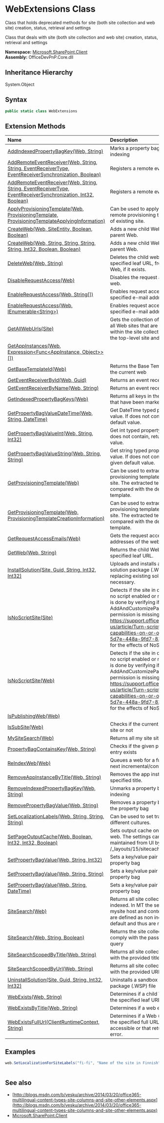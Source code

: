 # WebExtensions Class
 Class that holds deprecated methods for site (both site collection and web site) creation, status, retrieval and settings 

 Class that deals with site (both site collection and web site) creation, status, retrieval and settings   

**Namespace:** [Microsoft.SharePoint.Client](Microsoft.SharePoint.Client.md)  
**Assembly:** OfficeDevPnP.Core.dll  
## Inheritance Hierarchy
System.Object  
## Syntax
```C#
public static class WebExtensions
```
## Extension Methods
|**Name**|**Description**|
|:-----|:-----|
| [AddIndexedPropertyBagKey(Web, String)](Microsoft.SharePoint.Client.WebExtensions.1e21757a.md) | Marks a property bag key for indexing
| [AddRemoteEventReceiver(Web, String, String, EventReceiverType, EventReceiverSynchronization, Boolean)](Microsoft.SharePoint.Client.WebExtensions.e1c51dcb.md) | Registers a remote event receiver
| [AddRemoteEventReceiver(Web, String, String, EventReceiverType, EventReceiverSynchronization, Int32, Boolean)](Microsoft.SharePoint.Client.WebExtensions.4c2af14e.md) | Registers a remote event receiver
| [ApplyProvisioningTemplate(Web, ProvisioningTemplate, ProvisioningTemplateApplyingInformation)](Microsoft.SharePoint.Client.WebExtensions.5fdc38cc.md) | Can be used to apply custom remote provisioning template on top of existing site.
| [CreateWeb(Web, SiteEntity, Boolean, Boolean)](Microsoft.SharePoint.Client.WebExtensions.6792428f.md) | Adds a new child Web (site) to a parent Web.
| [CreateWeb(Web, String, String, String, String, Int32, Boolean, Boolean)](Microsoft.SharePoint.Client.WebExtensions.593e8e9d.md) | Adds a new child Web (site) to a parent Web.
| [DeleteWeb(Web, String)](Microsoft.SharePoint.Client.WebExtensions.34d305de.md) | Deletes the child website with the specified leaf URL, from a parent Web, if it exists.
| [DisableRequestAccess(Web)](Microsoft.SharePoint.Client.WebExtensions.1fec6f8d.md) | Disables the request access on the web.
| [EnableRequestAccess(Web, String[])](Microsoft.SharePoint.Client.WebExtensions.a6aeb360.md) | Enables request access for the specified e-mail addresses.
| [EnableRequestAccess(Web, IEnumerable&lt;String&gt;)](Microsoft.SharePoint.Client.WebExtensions.efaf0293.md) | Enables request access for the specified e-mail addresses.
| [GetAllWebUrls(Site)](Microsoft.SharePoint.Client.WebExtensions.3201f18f.md) | Gets the collection of the URLs of all Web sites that are contained within the site collection, including the top-level site and its subsites.
| [GetAppInstances(Web, Expression&lt;Func&lt;AppInstance, Object&gt;&gt;[])](Microsoft.SharePoint.Client.WebExtensions.b057f688.md) | 
| [GetBaseTemplateId(Web)](Microsoft.SharePoint.Client.WebExtensions.f90c56f2.md) | Returns the Base Template ID for the current web
| [GetEventReceiverById(Web, Guid)](Microsoft.SharePoint.Client.WebExtensions.a2bbb95b.md) | Returns an event receiver definition
| [GetEventReceiverByName(Web, String)](Microsoft.SharePoint.Client.WebExtensions.f3860fda.md) | Returns an event receiver definition
| [GetIndexedPropertyBagKeys(Web)](Microsoft.SharePoint.Client.WebExtensions.fc2a9547.md) | Returns all keys in the property bag that have been marked for indexing
| [GetPropertyBagValueDateTime(Web, String, DateTime)](Microsoft.SharePoint.Client.WebExtensions.fdfebc13.md) | Get DateTime typed property bag value. If does not contain, returns default value.
| [GetPropertyBagValueInt(Web, String, Int32)](Microsoft.SharePoint.Client.WebExtensions.fb0e8960.md) | Get int typed property bag value. If does not contain, returns default value.
| [GetPropertyBagValueString(Web, String, String)](Microsoft.SharePoint.Client.WebExtensions.4427b00a.md) | Get string typed property bag value. If does not contain, returns given default value.
| [GetProvisioningTemplate(Web)](Microsoft.SharePoint.Client.WebExtensions.58235816.md) | Can be used to extract custom provisioning template from existing site. The extracted template will be compared with the default base template.
| [GetProvisioningTemplate(Web, ProvisioningTemplateCreationInformation)](Microsoft.SharePoint.Client.WebExtensions.8e22f686.md) | Can be used to extract custom provisioning template from existing site. The extracted template will be compared with the default base template.
| [GetRequestAccessEmails(Web)](Microsoft.SharePoint.Client.WebExtensions.e3474ac6.md) | Gets the request access e-mail addresses of the web.
| [GetWeb(Web, String)](Microsoft.SharePoint.Client.WebExtensions.f4d9ae5b.md) | Returns the child Web site with the specified leaf URL.
| [InstallSolution(Site, Guid, String, Int32, Int32)](Microsoft.SharePoint.Client.WebExtensions.8e60cd11.md) | Uploads and installs a sandbox solution package (.WSP) file, replacing existing solution if necessary.
| [IsNoScriptSite(Site)](Microsoft.SharePoint.Client.WebExtensions.f9298408.md) | Detects if the site in question has no script enabled or not. Detection is done by verifying if the AddAndCustomizePages permission is missing. See https://support.office.com/en-us/article/Turn-scripting-capabilities-on-or-off-1f2c515f-5d7e-448a-9fd7-835da935584f for the effects of NoScript
| [IsNoScriptSite(Web)](Microsoft.SharePoint.Client.WebExtensions.e5b2b186.md) | Detects if the site in question has no script enabled or not. Detection is done by verifying if the AddAndCustomizePages permission is missing. See https://support.office.com/en-us/article/Turn-scripting-capabilities-on-or-off-1f2c515f-5d7e-448a-9fd7-835da935584f for the effects of NoScript
| [IsPublishingWeb(Web)](Microsoft.SharePoint.Client.WebExtensions.471e4515.md) | 
| [IsSubSite(Web)](Microsoft.SharePoint.Client.WebExtensions.3f4614d5.md) | Checks if the current web is a sub site or not
| [MySiteSearch(Web)](Microsoft.SharePoint.Client.WebExtensions.cd9358ce.md) | Returns all my site site collections
| [PropertyBagContainsKey(Web, String)](Microsoft.SharePoint.Client.WebExtensions.7a7ae50c.md) | Checks if the given property bag entry exists
| [ReIndexWeb(Web)](Microsoft.SharePoint.Client.WebExtensions.3fc076f8.md) | Queues a web for a full crawl the next incremental/continous crawl
| [RemoveAppInstanceByTitle(Web, String)](Microsoft.SharePoint.Client.WebExtensions.ce847939.md) | Removes the app instance with the specified title.
| [RemoveIndexedPropertyBagKey(Web, String)](Microsoft.SharePoint.Client.WebExtensions.d4650ef6.md) | Unmarks a property bag key for indexing
| [RemovePropertyBagValue(Web, String)](Microsoft.SharePoint.Client.WebExtensions.7ebf8d0f.md) | Removes a property bag value from the property bag
| [SetLocalizationLabels(Web, String, String, String)](Microsoft.SharePoint.Client.WebExtensions.4fc70325.md) | Can be used to set translations for different cultures.
| [SetPageOutputCache(Web, Boolean, Int32, Int32, Boolean)](Microsoft.SharePoint.Client.WebExtensions.6f3ddc09.md) | Sets output cache on publishing web. The settings can be maintained from UI by visiting url /_layouts/15/sitecachesettings.aspx
| [SetPropertyBagValue(Web, String, Int32)](Microsoft.SharePoint.Client.WebExtensions.62c0b9da.md) | Sets a key/value pair in the web property bag
| [SetPropertyBagValue(Web, String, String)](Microsoft.SharePoint.Client.WebExtensions.e498740a.md) | Sets a key/value pair in the web property bag
| [SetPropertyBagValue(Web, String, DateTime)](Microsoft.SharePoint.Client.WebExtensions.c46c00d1.md) | Sets a key/value pair in the web property bag
| [SiteSearch(Web)](Microsoft.SharePoint.Client.WebExtensions.96462f9d.md) | Returns all site collections that are indexed. In MT the search center, mysite host and contenttype hub are defined as non indexable by default and thus are not returned
| [SiteSearch(Web, String, Boolean)](Microsoft.SharePoint.Client.WebExtensions.fdaf2ce0.md) | Returns the site collections that comply with the passed keyword query
| [SiteSearchScopedByTitle(Web, String)](Microsoft.SharePoint.Client.WebExtensions.9fff44d9.md) | Returns all site collection that match with the provided title
| [SiteSearchScopedByUrl(Web, String)](Microsoft.SharePoint.Client.WebExtensions.2aa306d6.md) | Returns all site collection that start with the provided URL
| [UninstallSolution(Site, Guid, String, Int32, Int32)](Microsoft.SharePoint.Client.WebExtensions.cb455e2d.md) | Uninstalls a sandbox solution package (.WSP) file
| [WebExists(Web, String)](Microsoft.SharePoint.Client.WebExtensions.9faba1e2.md) | Determines if a child Web site with the specified leaf URL exists.
| [WebExistsByTitle(Web, String)](Microsoft.SharePoint.Client.WebExtensions.d29a4f65.md) | Determines if a web exists by title.
| [WebExistsFullUrl(ClientRuntimeContext, String)](Microsoft.SharePoint.Client.WebExtensions.5f46fd34.md) | Determines if a Web (site) exists at the specified full URL, either accessible or that returns an access error.
## Examples
```C#
web.SetLocalizationForSiteLabels("fi-fi", "Name of the site in Finnish", "Description in Finnish");
            
```

## See also
- [http://blogs.msdn.com/b/vesku/archive/2014/03/20/office365-multilingual-content-types-site-columns-and-site-other-elements.aspx](http://blogs.msdn.com/b/vesku/archive/2014/03/20/office365-multilingual-content-types-site-columns-and-site-other-elements.aspx)
- [Microsoft.SharePoint.Client](Microsoft.SharePoint.Client.md)
